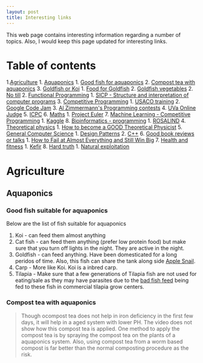 ```yaml
---
layout: post
title: Interesting links
---
```


This web page contains interesting information regarding a number of topics. Also, I would keep this page updated for interesting links.

# Table of contents
1.[Agriculture](#Agriculture)
	1. [Aquaponics](#Aquaponics)
		1. [Good fish for aquaponics](#Good_fish_aquaponics)
		2. [Compost tea with aquaponics](#Compost_tea_aquaponics)
		3. [Goldfish or Koi](#Goldfish_Koi)
			1. [Food for Goldfish](#Food_for_goldfish)
			2. [Goldfish vegetables](#Goldfish_veggies)
	2. [No till](#NoTill)
2. [Functional Programming](#FP)
	1. [SICP - Structure and interpretation of computer programs](#SICP)
3. [Competitive Programming](#CP)
	1. [USACO training](#USACO)
	2. [Google Code Jam](#Code_jam)
	3. [Al Zimmermann's Programming contests](#AlZimmermann)
	4. [UVa Online Judge](#UVA)
	5. [ICPC](#ICPC)
	6. [Maths](#MathsCP)
		1. [Project Euler](#ProjectEuler)
	7. [Machine Learning - Competitive Programming](#MLCP)
		1. [Kaggle](#Kaggle)
	8. [Bioinformatics - programming](#BioCP)
		1. [ROSALIND](#ROSALIND)
4. [Theoretical physics](#TP)
	1. [How to become a GOOD Theoretical Physicist](#TP1)
5. [General Computer Science](#GCS)
	1. [Design Patterns](#DesignPatterns)
  2. [C++](#CPP)
6. [Good book reviews or talks](#book_reviews)
	1. [How to Fail at Almost Everything and Still Win Big](#how_to_fail_at_almost_everything_and_still_win_big)
7. [Health and fitness](#health_fitness)
	1. [Kefir](#kefir)
8. [Hard truth](#hard_truth)
	1. [Natural exploitation](#natural_exploitation)

# Agriculture <a name="Agriculture" />
## Aquaponics <a name="Aquaponics" />
### Good fish suitable for aquaponics <a name="Good_fish_aquaponics" />
Below are the list of fish suitable for aquaponics
1. Koi - can feed them almost anything
2. Cat fish - can feed them anything (prefer low protein food) but make sure that you turn off lights in the night. They are active in the night.
3. Goldfish - can feed anything. Have been domesticated for a long peridos of time. Also, this fish can share the tank along side [Apple Snail](https://en.wikipedia.org/wiki/Ampullariidae).
4. Carp - More like Koi. Koi is a inbred carp.
5. Tilapia - Make sure that a few generations of Tilapia fish are not used for eating/sale as they may have parasites due to the [bad fish feed](http://www.eatthis.com/tilapia-is-worse-than-bacon) being fed to these fish in commercial tilapia grow centers.
### Compost tea with aquaponics <a name="Compost_tea_aquaponics" />

>Though ocompost tea does not help in iron deficiency in the first few days, it will help in a aged system with lower PH. The video does not show how this compost tea is applied. One method to apply the compost tea is by spraying the compost tea on the plants of a aquaponics system. Also, using compost tea from a worm based compost is far better than the normal composting procedure as the risk.

